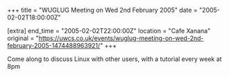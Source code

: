 +++
title = "WUGLUG Meeting on Wed 2nd February 2005"
date = "2005-02-02T18:00:00Z"

[extra]
end_time = "2005-02-02T22:00:00Z"
location = "Cafe Xanana"
original = "https://uwcs.co.uk/events/wuglug-meeting-on-wed-2nd-february-2005-1474488963921/"
+++

Come along to discuss Linux with other users, with a tutorial every week at 8pm

